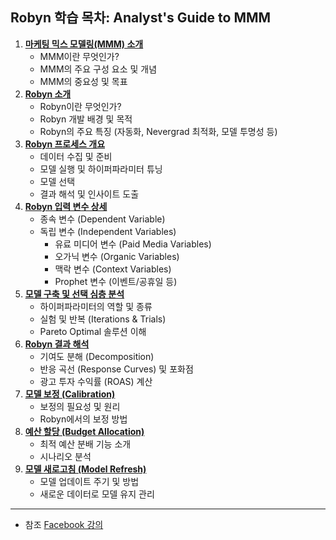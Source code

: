
## Robyn 학습 목차: Analyst's Guide to MMM

1.  **[마케팅 믹스 모델링(MMM) 소개](01_Introduction%20to%20MMM.md)**
      * MMM이란 무엇인가?
      * MMM의 주요 구성 요소 및 개념
      * MMM의 중요성 및 목표
2.  **[Robyn 소개](02_Introduction%20to%20Robyn.md)**
      * Robyn이란 무엇인가?
      * Robyn 개발 배경 및 목적
      * Robyn의 주요 특징 (자동화, Nevergrad 최적화, 모델 투명성 등)
3.  **[Robyn 프로세스 개요](03_Process%20of%20Robyn.md)**
      * 데이터 수집 및 준비
      * 모델 실행 및 하이퍼파라미터 튜닝
      * 모델 선택
      * 결과 해석 및 인사이트 도출
4.  **[Robyn 입력 변수 상세](04_Variables%20of%20Robyn.md)**
      * 종속 변수 (Dependent Variable)
      * 독립 변수 (Independent Variables)
          * 유료 미디어 변수 (Paid Media Variables)
          * 오가닉 변수 (Organic Variables)
          * 맥락 변수 (Context Variables)
          * Prophet 변수 (이벤트/공휴일 등)
5.  **[모델 구축 및 선택 심층 분석](05_Model%20Selection.md)**
      * 하이퍼파라미터의 역할 및 종류
      * 실험 및 반복 (Iterations & Trials)
      * Pareto Optimal 솔루션 이해
6.  **[Robyn 결과 해석](06_Interpreting%20Model.md)**
      * 기여도 분해 (Decomposition)
      * 반응 곡선 (Response Curves) 및 포화점
      * 광고 투자 수익률 (ROAS) 계산
7.  **[모델 보정 (Calibration)](07_Calibrating%20Model.md)**
      * 보정의 필요성 및 원리
      * Robyn에서의 보정 방법
8.  **[예산 할당 (Budget Allocation)](08_Budget%20Allocation.md)**
      * 최적 예산 분배 기능 소개
      * 시나리오 분석
9.  **[모델 새로고침 (Model Refresh)](09_Refreshing%20Model.md)**
      * 모델 업데이트 주기 및 방법
      * 새로운 데이터로 모델 유지 관리

---
* 참조 [Facebook 강의](https://www.facebookblueprint.com//student/path/267249)
